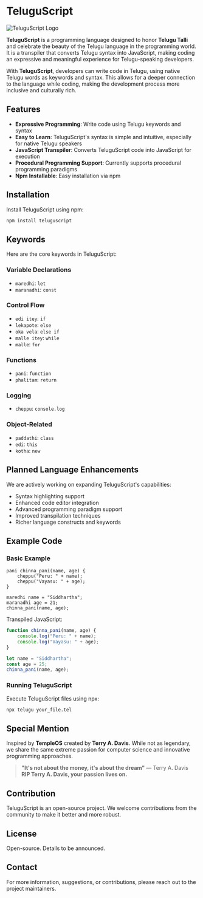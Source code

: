 # TeluguScript

![TeluguScript Logo](https://firebasestorage.googleapis.com/v0/b/tech-vanka-chimki.appspot.com/o/teluguScript%20(1).png?alt=media&token=0f24ed3a-edc1-4c01-ac95-4198b341f23a)

**TeluguScript** is a programming language designed to honor **Telugu Talli** and celebrate the beauty of the Telugu language in the programming world. It is a transpiler that converts Telugu syntax into JavaScript, making coding an expressive and meaningful experience for Telugu-speaking developers.

With **TeluguScript**, developers can write code in Telugu, using native Telugu words as keywords and syntax. This allows for a deeper connection to the language while coding, making the development process more inclusive and culturally rich.

## Features

- **Expressive Programming**: Write code using Telugu keywords and syntax
- **Easy to Learn**: TeluguScript's syntax is simple and intuitive, especially for native Telugu speakers
- **JavaScript Transpiler**: Converts TeluguScript code into JavaScript for execution
- **Procedural Programming Support**: Currently supports procedural programming paradigms
- **Npm Installable**: Easy installation via npm

## Installation

Install TeluguScript using npm:

```bash
npm install teluguscript
```

## Keywords

Here are the core keywords in TeluguScript:

### Variable Declarations
- `maredhi`: `let`
- `maranadhi`: `const`

### Control Flow
- `edi itey`: `if`
- `lekapote`: `else`
- `oka vela`: `else if`
- `malle itey`: `while`
- `malle`: `for`

### Functions
- `pani`: `function`
- `phalitam`: `return`

### Logging
- `cheppu`: `console.log`

### Object-Related
- `paddathi`: `class`
- `edi`: `this`
- `kotha`: `new`

## Planned Language Enhancements

We are actively working on expanding TeluguScript's capabilities:
- Syntax highlighting support
- Enhanced code editor integration
- Advanced programming paradigm support
- Improved transpilation techniques
- Richer language constructs and keywords

## Example Code

### Basic Example
```teluguscript
pani chinna_pani(name, age) {
    cheppu("Peru: " + name);
    cheppu("Vayasu: " + age);
}

maredhi name = "Siddhartha";
maranadhi age = 21;
chinna_pani(name, age);
```

Transpiled JavaScript:
```javascript
function chinna_pani(name, age) {
    console.log("Peru: " + name);
    console.log("Vayasu: " + age);
}

let name = "Siddhartha";
const age = 25;
chinna_pani(name, age);
```

### Running TeluguScript

Execute TeluguScript files using npx:

```bash
npx telugu your_file.tel
```

## Special Mention

Inspired by **TempleOS** created by **Terry A. Davis**. While not as legendary, we share the same extreme passion for computer science and innovative programming approaches.

> **"It's not about the money, it's about the dream"** — Terry A. Davis  
> **RIP Terry A. Davis, your passion lives on.**

## Contribution

TeluguScript is an open-source project. We welcome contributions from the community to make it better and more robust.

## License

Open-source. Details to be announced.

## Contact

For more information, suggestions, or contributions, please reach out to the project maintainers.